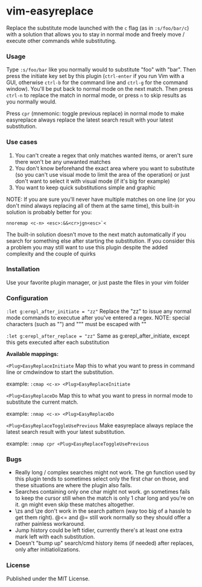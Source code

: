 # vim-easyreplace

Replace the substitute mode launched with the `c` flag (as in `:s/foo/bar/c`) with a solution that allows you to stay in normal mode and freely move / execute other commands while substituting.


### Usage

Type `:s/foo/bar` like you normally would to substitute "foo" with "bar". Then press the initiate key set by this plugin (`ctrl-enter` if you run Vim with a GUI, otherwise `ctrl-b` for the command line and `ctrl-g` for the command window). You'll be put back to normal mode on the next match. Then press `ctrl-n` to replace the match in normal mode, or press `n` to skip results as you normally would.

Press `cpr` (mnemonic: toggle previous replace) in normal mode to make easyreplace always replace the latest search result with your latest substitution.


### Use cases

1. You can't create a regex that only matches wanted items, or aren't sure there won't be any unwanted matches
2. You don't know beforehand the exact area where you want to substitute (so you can't use visual mode to limit the area of the operation) or just don't want to select it with visual mode (if it's big for example)
3. You want to keep quick substitutions simple and graphic

NOTE: If you are sure you'll never have multiple matches on one line (or you don't mind always replacing all of them at the same time), this built-in solution is probably better for you:

    nnoremap <c-n> <esc>:&&<cr>jgn<esc>`<

The built-in solution doesn't move to the next match automatically if you search for something else after starting the substitution. If you consider this a problem you may still want to use this plugin despite the added complexity and the couple of quirks


### Installation

Use your favorite plugin manager, or just paste the files in your vim folder


### Configuration

`:let g:erepl_after_initiate = "zz"` Replace the "zz" to issue any normal mode commands to executue after you've entered a regex. NOTE: special characters (such as "<esc>") and """ must be escaped with "\"

`:let g:erepl_after_replace = "zz"` Same as g:erepl_after_initiate, except this gets executed after each substitution

**Available mappings:**

`<Plug>EasyReplaceInitiate` Map this to what you want to press in command line or cmdwindow to start the substitution.

example: `:cmap <c-x> <Plug>EasyReplaceInitiate`

`<Plug>EasyReplaceDo` Map this to what you want to press in normal mode to substitute the current match.

example: `:nmap <c-x> <Plug>EasyReplaceDo`

`<Plug>EasyReplaceToggleUsePrevious` Make easyreplace always replace the latest search result with your latest substitution.

example: `:nmap cpr <Plug>EasyReplaceToggleUsePrevious`


### Bugs

* Really long / complex searches might not work. The gn function used by this plugin tends to sometimes select only the first char on those, and these situations are where the plugin also fails.
* Searches containing only one char might not work. gn sometimes fails to keep the cursor still when the match is only 1 char long and you're on it. gn might even skip these matches altogether.
* \zs and \ze don't work in the search pattern (way too big of a hassle to get them right). \@<= and \@= still work normally so they should offer a rather painless workaround.
* Jump history could be left tidier, currently there's at least one extra mark left with each substitution.
* Doesn't "bump up" search/cmd history items (if needed) after replaces, only after initiatiolizations.


### License

Published under the MIT License.

